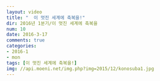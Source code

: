 ```yaml
---
layout: video
title: "  이 멋진 세계에 축복을!"
dir: 2016년 1분기/이 멋진 세계에 축복을
num: 10
date: 2016-3-17
comments: true
categories:
- 2016-1
- mon
tags: [이 멋진 세계에 축복을!]
img: //api.moeni.net/img.php?img=2015/12/konosuba1.jpg
---
```

